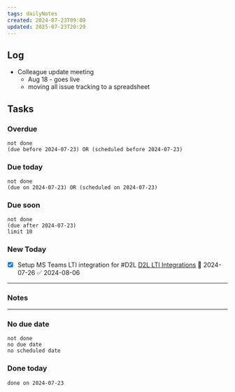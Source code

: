 ```yaml
---
tags: dailyNotes
created: 2024-07-23T09:09
updated: 2025-07-23T20:29
---
```

## Log
- Colleague update meeting
	- Aug 18 - goes live
	- moving all issue tracking to a spreadsheet

## Tasks
### Overdue
```tasks
not done
(due before 2024-07-23) OR (scheduled before 2024-07-23)
```

### Due today
```tasks
not done
(due on 2024-07-23) OR (scheduled on 2024-07-23)
```

### Due soon
```tasks
not done
(due after 2024-07-23)
limit 10
```

### New Today
- [x] Setup MS Teams LTI integration for #D2L [D2L LTI Integrations](../040%20Archives/D2L%20LTI%20Integrations.md) 📅 2024-07-26 ✅ 2024-08-06
----
### Notes

----
### No due date
```tasks
not done
no due date
no scheduled date
```

### Done today
```tasks
done on 2024-07-23
```
